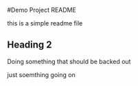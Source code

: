 #Demo Project README 

this is a simple readme file 

## Heading 2

Doing something that should be backed out

just soemthing going on 
